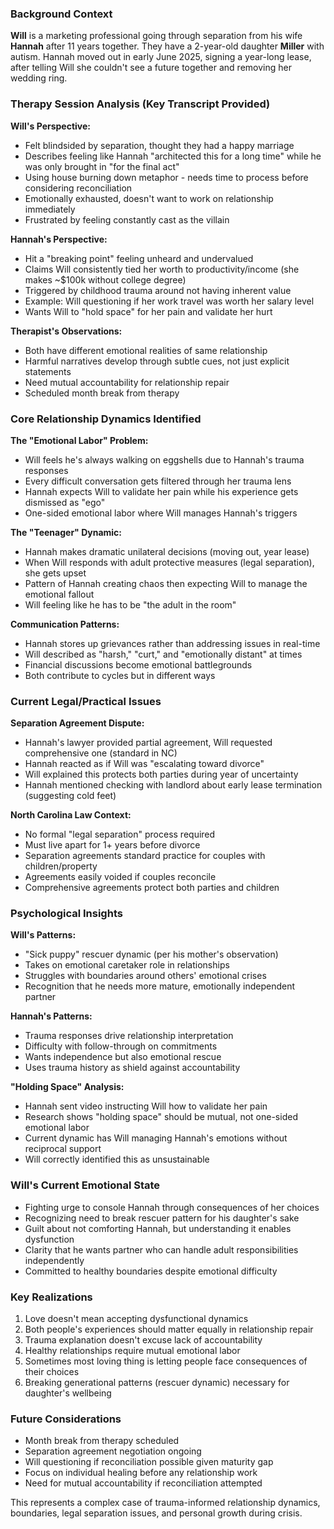 
### Background Context

**Will** is a marketing professional going through separation from his wife **Hannah** after 11 years together. They have a 2-year-old daughter **Miller** with autism. Hannah moved out in early June 2025, signing a year-long lease, after telling Will she couldn't see a future together and removing her wedding ring.

### Therapy Session Analysis (Key Transcript Provided)

**Will's Perspective:**
- Felt blindsided by separation, thought they had a happy marriage
- Describes feeling like Hannah "architected this for a long time" while he was only brought in "for the final act"
- Using house burning down metaphor - needs time to process before considering reconciliation
- Emotionally exhausted, doesn't want to work on relationship immediately
- Frustrated by feeling constantly cast as the villain

**Hannah's Perspective:**
- Hit a "breaking point" feeling unheard and undervalued
- Claims Will consistently tied her worth to productivity/income (she makes ~$100k without college degree)
- Triggered by childhood trauma around not having inherent value
- Example: Will questioning if her work travel was worth her salary level
- Wants Will to "hold space" for her pain and validate her hurt

**Therapist's Observations:**
- Both have different emotional realities of same relationship
- Harmful narratives develop through subtle cues, not just explicit statements
- Need mutual accountability for relationship repair
- Scheduled month break from therapy

### Core Relationship Dynamics Identified

**The "Emotional Labor" Problem:**

- Will feels he's always walking on eggshells due to Hannah's trauma responses
- Every difficult conversation gets filtered through her trauma lens
- Hannah expects Will to validate her pain while his experience gets dismissed as "ego"
- One-sided emotional labor where Will manages Hannah's triggers

**The "Teenager" Dynamic:**

- Hannah makes dramatic unilateral decisions (moving out, year lease)
- When Will responds with adult protective measures (legal separation), she gets upset
- Pattern of Hannah creating chaos then expecting Will to manage the emotional fallout
- Will feeling like he has to be "the adult in the room"

**Communication Patterns:**

- Hannah stores up grievances rather than addressing issues in real-time
- Will described as "harsh," "curt," and "emotionally distant" at times
- Financial discussions become emotional battlegrounds
- Both contribute to cycles but in different ways

### Current Legal/Practical Issues

**Separation Agreement Dispute:**

- Hannah's lawyer provided partial agreement, Will requested comprehensive one (standard in NC)
- Hannah reacted as if Will was "escalating toward divorce"
- Will explained this protects both parties during year of uncertainty
- Hannah mentioned checking with landlord about early lease termination (suggesting cold feet)

**North Carolina Law Context:**

- No formal "legal separation" process required
- Must live apart for 1+ years before divorce
- Separation agreements standard practice for couples with children/property
- Agreements easily voided if couples reconcile
- Comprehensive agreements protect both parties and children

### Psychological Insights

**Will's Patterns:**

- "Sick puppy" rescuer dynamic (per his mother's observation)
- Takes on emotional caretaker role in relationships
- Struggles with boundaries around others' emotional crises
- Recognition that he needs more mature, emotionally independent partner

**Hannah's Patterns:**

- Trauma responses drive relationship interpretation
- Difficulty with follow-through on commitments
- Wants independence but also emotional rescue
- Uses trauma history as shield against accountability

**"Holding Space" Analysis:**

- Hannah sent video instructing Will how to validate her pain
- Research shows "holding space" should be mutual, not one-sided emotional labor
- Current dynamic has Will managing Hannah's emotions without reciprocal support
- Will correctly identified this as unsustainable

### Will's Current Emotional State

- Fighting urge to console Hannah through consequences of her choices
- Recognizing need to break rescuer pattern for his daughter's sake
- Guilt about not comforting Hannah, but understanding it enables dysfunction
- Clarity that he wants partner who can handle adult responsibilities independently
- Committed to healthy boundaries despite emotional difficulty

### Key Realizations

1. Love doesn't mean accepting dysfunctional dynamics
2. Both people's experiences should matter equally in relationship repair
3. Trauma explanation doesn't excuse lack of accountability
4. Healthy relationships require mutual emotional labor
5. Sometimes most loving thing is letting people face consequences of their choices
6. Breaking generational patterns (rescuer dynamic) necessary for daughter's wellbeing

### Future Considerations

- Month break from therapy scheduled
- Separation agreement negotiation ongoing
- Will questioning if reconciliation possible given maturity gap
- Focus on individual healing before any relationship work
- Need for mutual accountability if reconciliation attempted

This represents a complex case of trauma-informed relationship dynamics, boundaries, legal separation issues, and personal growth during crisis.